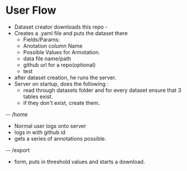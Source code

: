 # User Flow

- Dataset creator downloads this repo - 
- Creates a .yaml file and puts the dataset there
    - Fields/Params:
    - Anotation column Name
    - Possible Values for Annotation. 
    - data file name/path
    - github url for a repo(optional)
    - test
- after dataset creation, he runs the server. 
- Server on startup, does the following :
    - read through datasets folder and for every dataset ensure that 3 tables exist. 
    - if they don't exist, create them. 

--
 /home
 - Normal user logs onto server
 - logs in with github id
 - gets a series of annotations possible. 

--
/export
- form, puts in threshold values and starts a download. 


